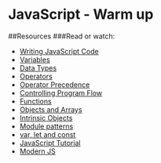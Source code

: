 # JavaScript - Warm up
##Resources
###Read or watch:

* <a href='https://developer.mozilla.org/en-US/docs/Learn/Getting_started_with_the_web/JavaScript_basics'>Writing JavaScript Code</a>
* <a href='https://developer.mozilla.org/en-US/docs/Learn/JavaScript/First_steps/Variables'>Variables</a>
* <a href='https://developer.mozilla.org/en-US/docs/Web/JavaScript/Data_structures'>Data Types</a>
* <a href='https://developer.mozilla.org/en-US/docs/Learn/Getting_started_with_the_web/JavaScript_basics'>Operators</a>
* <a href='https://developer.mozilla.org/en-US/docs/Web/JavaScript/Reference/Operators/Operator_Precedence'>Operator Precedence</a>
* <a href='https://developer.mozilla.org/en-US/docs/Web/JavaScript/Guide/Control_flow_and_error_handling'>Controlling Program Flow</a>
* <a href='https://developer.mozilla.org/en-US/docs/Learn/JavaScript/Building_blocks/Functions'>Functions</a>
* <a href='https://developer.mozilla.org/en-US/docs/Learn/JavaScript/Objects'>Objects and Arrays</a>
* <a href='https://developer.mozilla.org/en-US/docs/Learn/JavaScript/Objects'>Intrinsic Objects</a>
* <a href='http://darrenderidder.github.io/talks/ModulePatterns/'>Module patterns</a>
* <a href='https://www.youtube.com/watch?v=sjyJBL5fkp8'>var, let and const</a>
* <a href='https://www.youtube.com/watch?v=vZBCTc9zHtI'>JavaScript Tutorial</a>
* <a href='https://github.com/mbeaudru/modern-js-cheatsheet'>Modern JS</a>

